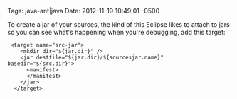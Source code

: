 Tags: java-ant|java
Date: 2012-11-19 10:49:01 -0500 

To create a jar of your sources, the kind of this Eclipse likes to attach to jars so you can see what's happening when you're debugging, add this target:

     <target name="src-jar">
        <mkdir dir="${jar.dir}" />
        <jar destfile="${jar.dir}/${sourcesjar.name}" basedir="${src.dir}">
          <manifest>
          </manifest>
        </jar>
      </target>
